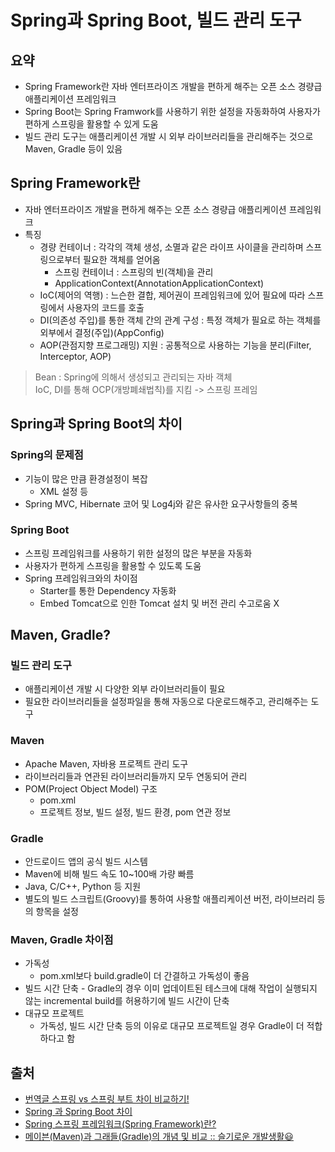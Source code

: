 # Spring과 Spring Boot, 빌드 관리 도구
## 요약
- Spring Framework란 자바 엔터프라이즈 개발을 편하게 해주는 오픈 소스 경량급 애플리케이션 프레임워크
- Spring Boot는 Spring Framwork를 사용하기 위한 설정을 자동화하여 사용자가 편하게 스프링을 활용할 수 있게 도움
- 빌드 관리 도구는 애플리케이션 개발 시 외부 라이브러리들을 관리해주는 것으로 Maven, Gradle 등이 있음

## Spring Framework란
- 자바 엔터프라이즈 개발을 편하게 해주는 오픈 소스 경량급 애플리케이션 프레임워크
- 특징
	- 경량 컨테이너 : 각각의 객체 생성, 소멸과 같은 라이프 사이클을 관리하며 스프링으로부터 필요한 객체를 얻어옴
		- 스프링 컨테이너 : 스프링의 빈(객체)을 관리
		- ApplicationContext(AnnotationApplicationContext)
	- IoC(제어의 역행) : 느슨한 결합, 제어권이 프레임워크에 있어 필요에 따라 스프링에서 사용자의 코드를 호출
	- DI(의존성 주입)를 통한 객체 간의 관계 구성 : 특정 객체가 필요로 하는 객체를 외부에서 결정(주입)(AppConfig)
	- AOP(관점지향 프로그래밍) 지원 : 공통적으로 사용하는 기능을 분리(Filter, Interceptor, AOP)

> Bean : Spring에 의해서 생성되고 관리되는 자바 객체  
> IoC, DI를 통해 OCP(개방폐쇄법칙)를 지킴 -> 스프링 프레임  

## Spring과 Spring Boot의 차이
### Spring의 문제점
- 기능이 많은 만큼 환경설정이 복잡
	- XML 설정 등
- Spring MVC, Hibernate 코어 및 Log4j와 같은 유사한 요구사항들의 중복

### Spring Boot
- 스프링 프레임워크를 사용하기 위한 설정의 많은 부분을 자동화
- 사용자가 편하게 스프링을 활용할 수 있도록 도움
- Spring 프레임워크와의 차이점
	- Starter를 통한 Dependency 자동화
	- Embed Tomcat으로 인한 Tomcat 설치 및 버전 관리 수고로움 X


## Maven, Gradle?
### 빌드 관리 도구
- 애플리케이션 개발 시 다양한 외부 라이브러리들이 필요
- 필요한 라이브러리들을 설정파일을 통해 자동으로 다운로드해주고, 관리해주는 도구

### Maven
- Apache Maven, 자바용 프로젝트 관리 도구
- 라이브러리들과 연관된 라이브러리들까지 모두 연동되어 관리
- POM(Project Object Model) 구조
	- pom.xml
	- 프로젝트 정보, 빌드 설정, 빌드 환경, pom 연관 정보

### Gradle
- 안드로이드 앱의 공식 빌드 시스템
- Maven에 비해 빌드 속도 10~100배 가량 빠름
- Java, C/C++, Python 등 지원
- 별도의 빌드 스크립트(Groovy)를 통하여 사용할 애플리케이션 버전, 라이브러리 등의 항목을 설정

### Maven, Gradle 차이점
- 가독성
	- pom.xml보다 build.gradle이 더 간결하고 가독성이 좋음
- 빌드 시간 단축
		- Gradle의 경우 이미 업데이트된 테스크에 대해 작업이 실행되지 않는 incremental build를 허용하기에 빌드 시간이 단축
- 대규모 프로젝트
	- 가독성, 빌드 시간 단축 등의 이유로 대규모 프로젝트일 경우 Gradle이 더 적합하다고 함

## 출처
- [번역글 스프링 vs 스프링 부트 차이 비교하기!](https://sas-study.tistory.com/274)
- [Spring 과 Spring Boot 차이](https://velog.io/@courage331/Spring-%EA%B3%BC-Spring-Boot-%EC%B0%A8%EC%9D%B4)
- [Spring 스프링 프레임워크(Spring Framework)란?](https://steady-coding.tistory.com/457)
- [메이븐(Maven)과 그래들(Gradle)의 개념 및 비교 :: 슬기로운 개발생활😃](https://dev-coco.tistory.com/65)
